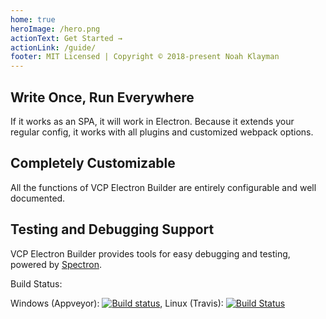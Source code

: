 ```yaml
---
home: true
heroImage: /hero.png
actionText: Get Started →
actionLink: /guide/
footer: MIT Licensed | Copyright © 2018-present Noah Klayman
---
```


<div style="text-align: center">
  <Sponsor/>
</div>

<div class="features">
  <div class="feature">
    <h2>Write Once, Run Everywhere</h2>
    <p>If it works as an SPA, it will work in Electron. Because it extends your regular config, it works with all plugins and customized webpack options.</p>
  </div>
  <div class="feature">
    <h2>Completely Customizable</h2>
    <p>All the functions of VCP Electron Builder are entirely configurable and well documented.</p>
  </div>
  <div class="feature">
    <h2>Testing and Debugging Support</h2>
    <p>VCP Electron Builder provides tools for easy debugging and testing, powered by <a href="https://github.com/electron/spectron" target="_blank">Spectron</a>.</p>
  </div>
</div>
<centered-markdown>
Build Status:

Windows (Appveyor): [![Build status](https://ci.appveyor.com/api/projects/status/tyrr8kemli4vfll7?svg=true)](https://ci.appveyor.com/project/nklayman/vue-cli-plugin-electron-builder), Linux (Travis): [![Build Status](https://travis-ci.org/nklayman/vue-cli-plugin-electron-builder.svg?branch=master)](https://travis-ci.org/nklayman/vue-cli-plugin-electron-builder)

</centered-markdown>

